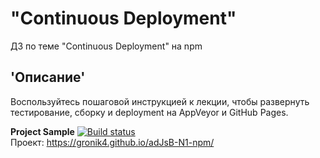 # "Continuous Deployment"
ДЗ по теме "Continuous Deployment" на npm 
## 'Описание'
Воспользуйтесь пошаговой инструкцией к лекции, чтобы развернуть тестирование, сборку и deployment на AppVeyor и GitHub Pages. 
  
**Project Sample** [![Build status](https://ci.appveyor.com/api/projects/status/ppmtehwsd0a78k8e?svg=true)](https://ci.appveyor.com/project/Gronik4/https-gronik4-github-io-adjsb-n1-npm)  
Проект:  https://gronik4.github.io/adJsB-N1-npm/
